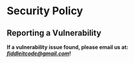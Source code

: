 # Security Policy

## Reporting a Vulnerability

**If a vulnerability issue found, please email us at: *[fiddleitcode@gmail.com](mailto:fiddleitcode@gmail.com)*!**
